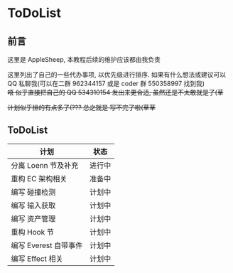 # ToDoList

## 前言

这里是 AppleSheep, 本教程后续的维护应该都由我负责

这里列出了自己的一些代办事项, 以优先级进行排序. 如果有什么想法或建议可以 QQ 私聊我(可以在二群 962344157 或是 coder 群 550358997 找到我)          
<del>唔 似乎直接把自己的 QQ 534310154 发出来更合适, 虽然还是不太敢就是了(草</del>           

<del>计划似乎排的有点多了(??? 总之就是 写不完了啦(草草</del>

## ToDoList

| 计划                          | 状态   |
| ----------------------------- | ------ |
| 分离 Loenn 节及补充           | 进行中 |
| 重构 EC 架构相关              | 准备中 |
| 编写 碰撞检测                 | 计划中 |
| 编写 输入获取                 | 计划中 |
| 编写 资产管理                 | 计划中 |
| 重构 Hook 节                  | 计划中 |
| 编写 Everest 自带事件         | 计划中 |
| 编写 Effect 相关              | 计划中 |



